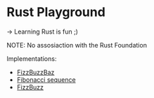 # Rust Playground

-> Learning Rust is fun ;)

NOTE: No assosiaction with the Rust Foundation

Implementations:
* [FizzBuzzBaz](https://github.com/pavlo-skobnikov/rust-playground/blob/main/src/fizzbuzz.rs#L1)
* [Fibonacci sequence](https://github.com/pavlo-skobnikov/rust-playground/blob/main/src/fibonacci.rs#L1)
* [FizzBuzz](https://github.com/pavlo-skobnikov/rust-playground/blob/main/src/fibonacci.rs#L13)
